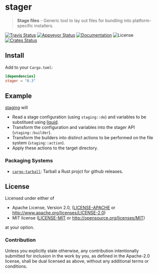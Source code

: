 # stager

> **Stage files** - Generic tool to lay out files for bundling into platform-specific installers.

[![Travis Status](https://travis-ci.org/crate-ci/stager.svg?branch=master)](https://travis-ci.org/crate-ci/stager)
[![Appveyor Status](https://ci.appveyor.com/api/projects/status/mj0bbemw47jyfwta/branch/master?svg=true)](https://ci.appveyor.com/project/epage/stager/branch/master)
[![Documentation](https://img.shields.io/badge/docs-master-blue.svg)][Documentation]
![License](https://img.shields.io/crates/l/stager.svg)
[![Crates Status](https://img.shields.io/crates/v/stager.svg)](https://crates.io/crates/stager)

## Install

Add to your `Cargo.toml`:

```toml
[dependencies]
stager = "0.3"
```

## Example

[staging][staging] will
- Read a stage configuration (using `staging::de`) and variables to be substitued using [liquid][liquid].
- Transform the configuration and variables into the stager API (`staging::builder`).
- Transform the builders into distinct actions to be performed on the file system (`staging::action`).
- Apply these actions to the target directory.

[staging]: https://github.com/crate-ci/stager/blob/master/src/bin/staging/main.rs
[liquid]: https://shopify.github.io/liquid/

### Packaging Systems

- [`cargo-tarball`][tarball]: Tarball a Rust projct for github releases.

[tarball]: https://github.com/crate-ci/cargo-tarball

## License

Licensed under either of

 * Apache License, Version 2.0, ([LICENSE-APACHE](LICENSE-APACHE) or http://www.apache.org/licenses/LICENSE-2.0)
 * MIT license ([LICENSE-MIT](LICENSE-MIT) or http://opensource.org/licenses/MIT)

at your option.

### Contribution

Unless you explicitly state otherwise, any contribution intentionally
submitted for inclusion in the work by you, as defined in the Apache-2.0
license, shall be dual licensed as above, without any additional terms or
conditions.

[Crates.io]: https://crates.io/crates/stager
[Documentation]: https://docs.rs/stager
